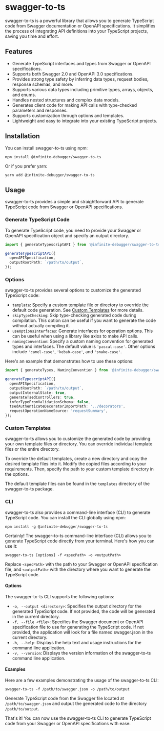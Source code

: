 # swagger-to-ts

swagger-to-ts is a powerful library that allows you to generate TypeScript code from Swagger documentation or OpenAPI specifications. It simplifies the process of integrating API definitions into your TypeScript projects, saving you time and effort.

## Features

- Generate TypeScript interfaces and types from Swagger or OpenAPI specifications.
- Supports both Swagger 2.0 and OpenAPI 3.0 specifications.
- Provides strong type safety by inferring data types, request bodies, response schemas, and more.
- Supports various data types including primitive types, arrays, objects, and enums.
- Handles nested structures and complex data models.
- Generates client code for making API calls with type-checked parameters and responses.
- Supports customization through options and templates.
- Lightweight and easy to integrate into your existing TypeScript projects.

## Installation

You can install swagger-to-ts using npm:

```shell
npm install @infinite-debugger/swagger-to-ts
```

Or if you prefer yarn:

```shell
yarn add @infinite-debugger/swagger-to-ts
```

## Usage

swagger-to-ts provides a simple and straightforward API to generate TypeScript code from Swagger or OpenAPI specifications.

### Generate TypeScript Code

To generate TypeScript code, you need to provide your Swagger or OpenAPI specification object and specify an output directory.

```typescript
import { generateTypescriptAPI } from '@infinite-debugger/swagger-to-ts';

generateTypescriptAPI({
  openAPISpecification,
  outputRootPath: `/path/to/output`,
});
```

### Options

swagger-to-ts provides several options to customize the generated TypeScript code:

- `template`: Specify a custom template file or directory to override the default code generation. See [Custom Templates](#custom-templates) for more details.
- `skipTypeChecking`: Skip type-checking generated code during compilation. This option can be useful if you want to generate the code without actually compiling it.
- `useOptionsInterfaces`: Generate interfaces for operation options. This can be useful when using a library like axios to make API calls.
- `namingConvention`: Specify a custom naming convention for generated types and interfaces. The default value is `'pascal-case'`. Other options include `'camel-case'`, `'kebab-case'`, and `'snake-case'`.

Here's an example that demonstrates how to use these options:

```typescript
import { generateTypes, NamingConvention } from '@infinite-debugger/swagger-to-ts';

generateTypescriptAPI({
  openAPISpecification,
  outputRootPath: `/path/to/output`,
  outputInternalState: true,
  generateTsedControllers: true,
  inferTypeFromValidationSchema: false,
  tsedAuthenticateDecoratorImportPath: '../decorators',
  requestOperationNameSource: 'requestSummary',
});
```

### Custom Templates

swagger-to-ts allows you to customize the generated code by providing your own template files or directory. You can override individual template files or the entire directory.

To override the default templates, create a new directory and copy the desired template files into it. Modify the copied files according to your requirements. Then, specify the path to your custom template directory in the options.

The default template files can be found in the `templates` directory of the swagger-to-ts package.

### CLI

swagger-to-ts also provides a command-line interface (CLI) to generate TypeScript code. You can install the CLI globally using npm:

```shell
npm install -g @infinite-debugger/swagger-to-ts
```

Certainly! The swagger-to-ts command-line interface (CLI) allows you to generate TypeScript code directly from your terminal. Here's how you can use it:

```shell
swagger-to-ts [options] -f <specPath> -o <outputPath>
```

Replace `<specPath>` with the path to your Swagger or OpenAPI specification file, and `<outputPath>` with the directory where you want to generate the TypeScript code.

#### Options

The swagger-to-ts CLI supports the following options:

- `-o, --output <directory>`: Specifies the output directory for the generated TypeScript code. If not provided, the code will be generated in the current directory.
- `-f, --file <file>`: Specifies the Swagger document or OpenAPI specification file to use for generating the TypeScript code. If not provided, the application will look for a file named swagger.json in the current directory.
- `-h, --help`: Displays the help text and usage instructions for the command line application.
- `-v, --version`: Displays the version information of the swagger-to-ts command line application.

#### Examples

Here are a few examples demonstrating the usage of the swagger-to-ts CLI:

```shell
swagger-to-ts -f /path/to/swagger.json -o /path/to/output
```

Generate TypeScript code from the Swagger file located at `/path/to/swagger.json` and output the generated code to the directory `/path/to/output`.

That's it! You can now use the swagger-to-ts CLI to generate TypeScript code from your Swagger or OpenAPI specifications with ease.
